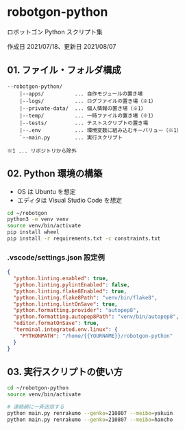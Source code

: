 # robotgon-python

ロボットゴン Python スクリプト集

作成日 2021/07/18、更新日 2021/08/07

## 01. ファイル・フォルダ構成

```text
--robotgon-python/
    |--apps/          ... 自作モジュールの置き場
    |--logs/          ... ログファイルの置き場（※1）
    |--private-data/  ... 個人情報の置き場（※1）
    |--temp/          ... 一時ファイルの置き場（※1）
    |--tests/         ... テストスクリプトの置き場
    |--.env           ... 環境変数に組み込むキーバリュー（※1）
    `--main.py        ... 実行スクリプト

※1 ... リポジトリから除外
```

## 02. Python 環境の構築

- OS は Ubuntu を想定
- エディタは Visual Studio Code を想定

```bash
cd ~/robotgon
python3 -m venv venv
source venv/bin/activate
pip install wheel
pip install -r requirements.txt -c constraints.txt
```

### .vscode/settings.json 設定例

```json
{
  "python.linting.enabled": true,
  "python.linting.pylintEnabled": false,
  "python.linting.flake8Enabled": true,
  "python.linting.flake8Path": "venv/bin/flake8",
  "python.linting.lintOnSave": true,
  "python.formatting.provider": "autopep8",
  "python.formatting.autopep8Path": "venv/bin/autopep8",
  "editor.formatOnSave": true,
  "terminal.integrated.env.linux": {
    "PYTHONPATH": "/home/{{YOURNAME}}/robotgon-python"
  }
}
```

## 03. 実行スクリプトの使い方

```bash
cd ~/robotgon-python
source venv/bin/activate

# 連絡網に一斉送信する
python main.py renrakumo --genko=210807 --meibo=yakuin
python main.py renrakumo --genko=210807 --meibo=hancho
```
